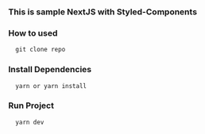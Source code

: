 ### This is sample NextJS with Styled-Components

### How to used

```
  git clone repo
```

### Install Dependencies

```
  yarn or yarn install
```

### Run Project

```
  yarn dev
```
